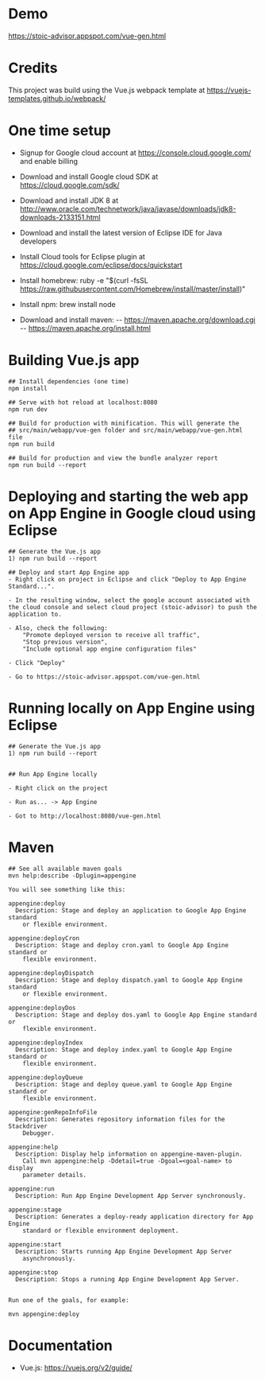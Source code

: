 # Demo
https://stoic-advisor.appspot.com/vue-gen.html

# Credits
This project was build using the Vue.js webpack template at https://vuejs-templates.github.io/webpack/

# One time setup

- Signup for Google cloud account at https://console.cloud.google.com/ and enable billing

- Download and install Google cloud SDK at https://cloud.google.com/sdk/

- Download and install JDK 8 at http://www.oracle.com/technetwork/java/javase/downloads/jdk8-downloads-2133151.html

- Download and install the latest version of Eclipse IDE for Java developers

- Install Cloud tools for Eclipse plugin at https://cloud.google.com/eclipse/docs/quickstart

- Install homebrew: ruby -e "$(curl -fsSL https://raw.githubusercontent.com/Homebrew/install/master/install)"

- Install npm: brew install node

- Download and install maven: 
    -- https://maven.apache.org/download.cgi
    -- https://maven.apache.org/install.html



# Building Vue.js app

```
## Install dependencies (one time)
npm install

## Serve with hot reload at localhost:8080
npm run dev

## Build for production with minification. This will generate the 
## src/main/webapp/vue-gen folder and src/main/webapp/vue-gen.html file
npm run build

## Build for production and view the bundle analyzer report
npm run build --report
```


# Deploying and starting the web app on App Engine in Google cloud using Eclipse

```
## Generate the Vue.js app
1) npm run build --report
 
## Deploy and start App Engine app
- Right click on project in Eclipse and click "Deploy to App Engine Standard...".

- In the resulting window, select the google account associated with the cloud console and select cloud project (stoic-advisor) to push the application to. 

- Also, check the following: 
    "Promote deployed version to receive all traffic", 
    "Stop previous version",
    "Include optional app engine configuration files" 

- Click "Deploy"

- Go to https://stoic-advisor.appspot.com/vue-gen.html 
```


# Running locally on App Engine using Eclipse

```
## Generate the Vue.js app
1) npm run build --report


## Run App Engine locally

- Right click on the project

- Run as... -> App Engine

- Got to http://localhost:8080/vue-gen.html
```

# Maven

```
## See all available maven goals
mvn help:describe -Dplugin=appengine

You will see something like this:

appengine:deploy
  Description: Stage and deploy an application to Google App Engine standard
    or flexible environment.

appengine:deployCron
  Description: Stage and deploy cron.yaml to Google App Engine standard or
    flexible environment.

appengine:deployDispatch
  Description: Stage and deploy dispatch.yaml to Google App Engine standard
    or flexible environment.

appengine:deployDos
  Description: Stage and deploy dos.yaml to Google App Engine standard or
    flexible environment.

appengine:deployIndex
  Description: Stage and deploy index.yaml to Google App Engine standard or
    flexible environment.

appengine:deployQueue
  Description: Stage and deploy queue.yaml to Google App Engine standard or
    flexible environment.

appengine:genRepoInfoFile
  Description: Generates repository information files for the Stackdriver
    Debugger.

appengine:help
  Description: Display help information on appengine-maven-plugin.
    Call mvn appengine:help -Ddetail=true -Dgoal=<goal-name> to display
    parameter details.

appengine:run
  Description: Run App Engine Development App Server synchronously.

appengine:stage
  Description: Generates a deploy-ready application directory for App Engine
    standard or flexible environment deployment.

appengine:start
  Description: Starts running App Engine Development App Server
    asynchronously.

appengine:stop
  Description: Stops a running App Engine Development App Server.


Run one of the goals, for example:

mvn appengine:deploy

```


# Documentation
 - Vue.js: https://vuejs.org/v2/guide/